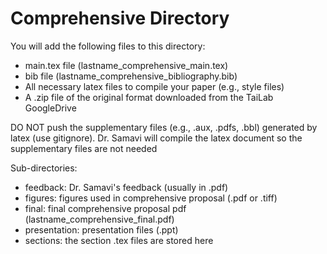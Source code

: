 # Comprehensive Directory

You will add the following files to this directory:
- main.tex file (lastname_comprehensive_main.tex) 
- bib file (lastname_comprehensive_bibliography.bib) 
- All necessary latex files to compile your paper (e.g., style files) 
- A .zip file of the original format downloaded from the TaiLab GoogleDrive

DO NOT push the supplementary files (e.g., .aux, .pdfs, .bbl) generated by latex (use gitignore). Dr. Samavi will compile the latex document so the supplementary files are not needed

Sub-directories:
- feedback: Dr. Samavi's feedback (usually in .pdf)
- figures: figures used in comprehensive proposal (.pdf or .tiff)
- final: final comprehensive proposal pdf (lastname_comprehensive_final.pdf)
- presentation: presentation files (.ppt)
- sections: the section .tex files are stored here
